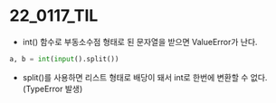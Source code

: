 # 22_0117_TIL

- int() 함수로 부동소수점 형태로 된 문자열을 받으면 ValueError가 난다.

``` python
a, b = int(input().split())
```

- split()를 사용하면 리스트 형태로 배당이 돼서 int로 한번에 변환할 수 없다. (TypeError 발생)